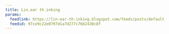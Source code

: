 ```yaml
---
title: Lin.ear th.inking
params:
  feedlink: https://lin-ear-th-inking.blogspot.com/feeds/posts/default
  feedid: 97ce9c22e0797d1a7d277c7662430c8f
---
```

